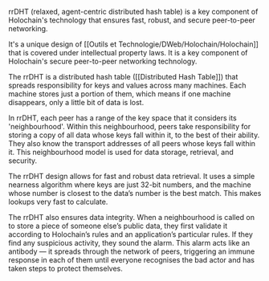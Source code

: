 rrDHT (relaxed, agent-centric distributed hash table) is a key component of Holochain's technology that ensures fast, robust, and secure peer-to-peer networking.

It's a unique design of [[Outils et Technologie/DWeb/Holochain/Holochain]] that is covered under intellectual property laws. It is a key component of Holochain's secure peer-to-peer networking technology.

The rrDHT is a distributed hash table ([[Distributed Hash Table]]) that spreads responsibility for keys and values across many machines. Each machine stores just a portion of them, which means if one machine disappears, only a little bit of data is lost.

In rrDHT, each peer has a range of the key space that it considers its 'neighbourhood'. Within this neighbourhood, peers take responsibility for storing a copy of all data whose keys fall within it, to the best of their ability. They also know the transport addresses of all peers whose keys fall within it. This neighbourhood model is used for data storage, retrieval, and security.

The rrDHT design allows for fast and robust data retrieval. It uses a simple nearness algorithm where keys are just 32-bit numbers, and the machine whose number is closest to the data’s number is the best match. This makes lookups very fast to calculate.

The rrDHT also ensures data integrity. When a neighbourhood is called on to store a piece of someone else’s public data, they first validate it according to Holochain’s rules and an application’s particular rules. If they find any suspicious activity, they sound the alarm. This alarm acts like an antibody — it spreads through the network of peers, triggering an immune response in each of them until everyone recognises the bad actor and has taken steps to protect themselves.